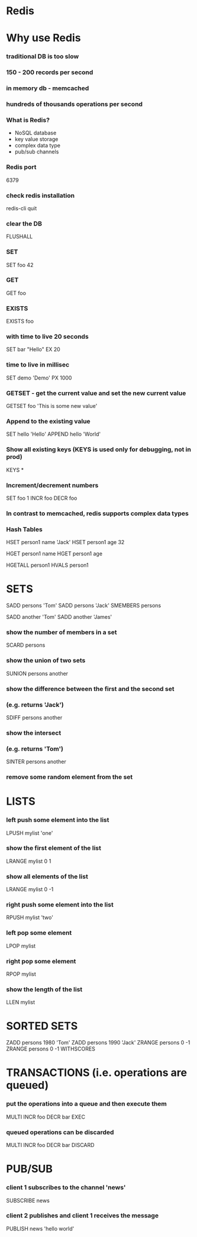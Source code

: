 # Redis

# Why use Redis
### traditional DB is too slow
### 150 - 200 records per second

### in memory db - memcached
### hundreds of thousands operations per second

### What is Redis?
- NoSQL database
- key value storage
- complex data type
- pub/sub channels


### Redis port
6379

### check redis installation
redis-cli
quit

### clear the DB
FLUSHALL


### SET
SET foo 42

### GET
GET foo

### EXISTS
EXISTS foo

### with time to live 20 seconds
SET bar "Hello" EX 20

### time to live in millisec
SET demo 'Demo' PX 1000


### GETSET - get the current value and set the new current value
GETSET foo 'This is some new value'

### Append to the existing value
SET hello 'Hello'
APPEND hello 'World'


### Show all existing keys (KEYS is used only for debugging, not in prod)
KEYS *


### Increment/decrement numbers
SET foo 1
INCR foo
DECR foo





### In contrast to memcached, redis supports complex data types
### Hash Tables
HSET person1 name 'Jack'
HSET person1 age 32

HGET person1 name
HGET person1 age

HGETALL person1
HVALS person1




# SETS
SADD persons 'Tom'
SADD persons 'Jack'
SMEMBERS persons

SADD another 'Tom'
SADD another 'James'

### show the number of members in a set
SCARD persons

### show the union of two sets
SUNION persons another

### show the difference between the first and the second set
### (e.g. returns 'Jack')
SDIFF persons another

### show the intersect 
### (e.g. returns 'Tom')
SINTER persons another

### remove some random element from the set




# LISTS
### left push some element into the list
LPUSH mylist 'one'

### show the first element of the list
LRANGE mylist 0 1

### show all elements of the list
LRANGE mylist 0 -1

### right push some element into the list
RPUSH mylist 'two'

### left pop some element
LPOP mylist

### right pop some element
RPOP mylist

### show the length of the list
LLEN mylist



# SORTED SETS
ZADD persons 1980 'Tom'
ZADD persons 1990 'Jack'
ZRANGE persons 0 -1
ZRANGE persons 0 -1 WITHSCORES












# TRANSACTIONS (i.e. operations are queued)
### put the operations into a queue and then execute them
MULTI 
INCR foo
DECR bar
EXEC

### queued operations can be discarded
MULTI 
INCR foo
DECR bar
DISCARD









# PUB/SUB
### client 1 subscribes to the channel 'news'
SUBSCRIBE news


### client 2 publishes and client 1 receives the message
PUBLISH news 'hello world'

